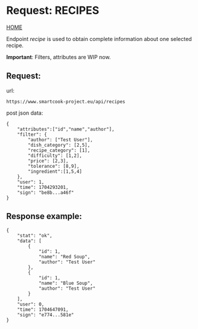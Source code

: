 # Request: RECIPES

[HOME](README.md)

Endpoint _recipe_ is used to obtain complete information about one selected recipe.

**Important**: Filters, attributes are WIP now.

## Request:

url:

```
https://www.smartcook-project.eu/api/recipes
```

post json data:

```
{
    "attributes":["id","name","author"],
    "filter": {
        "author": ["Test User"],
        "dish_category": [2,5],
        "recipe_category": [1],
        "difficulty": [1,2],
        "price": [2,3],
        "tolerance": [8,9],
        "ingredient":[1,5,4]
    },
    "user": 1,
    "time": 1704293201,
    "sign": "be8b...a46f"
}
```

## Response example:

```
{
    "stat": "ok",
    "data": [
        {
            "id": 1,
            "name": "Red Soup",
            "author": "Test User"
        },
        {
            "id": 1,
            "name": "Blue Soup",
            "author": "Test User"
        }
    ],
    "user": 0,
    "time": 1704647091,
    "sign": "e774...581e"
}
```
